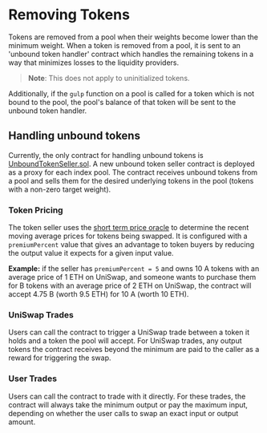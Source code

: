# Removing Tokens

Tokens are removed from a pool when their weights become lower than the minimum weight. When a token is removed from a pool, it is sent to an 'unbound token handler' contract which handles the remaining tokens in a way that minimizes losses to the liquidity providers.

> **Note**: This does not apply to uninitialized tokens.

Additionally, if the `gulp` function on a pool is called for a token which is not bound to the pool, the pool's balance of that token will be sent to the unbound token handler.

## Handling unbound tokens

Currently, the only contract for handling unbound tokens is [UnboundTokenSeller.sol](../../smart-contracts/token-seller.md). A new unbound token seller contract is deployed as a proxy for each index pool. The contract receives unbound tokens from a pool and sells them for the desired underlying tokens in the pool (tokens with a non-zero target weight).

### **Token Pricing**

The token seller uses the [short term price oracle](../price-oracles.md) to determine the recent moving average prices for tokens being swapped. It is configured with a `premiumPercent` value that gives an advantage to token buyers by reducing the output value it expects for a given input value.

**Example:** if the seller has `premiumPercent = 5` and owns 10 A tokens with an average price of 1 ETH on UniSwap, and someone wants to purchase them for B tokens with an average price of 2 ETH on UniSwap, the contract will accept 4.75 B (worth 9.5 ETH) for 10 A (worth 10 ETH).

### **UniSwap Trades**

Users can call the contract to trigger a UniSwap trade between a token it holds and a token the pool will accept. For UniSwap trades, any output tokens the contract receives beyond the minimum are paid to the caller as a reward for triggering the swap.

### **User Trades**

Users can call the contract to trade with it directly. For these trades, the contract will always take the minimum output or pay the maximum input, depending on whether the user calls to swap an exact input or output amount.